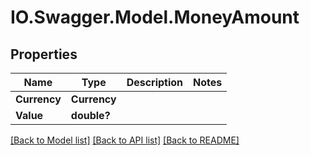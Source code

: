 # IO.Swagger.Model.MoneyAmount
## Properties

Name | Type | Description | Notes
------------ | ------------- | ------------- | -------------
**Currency** | **Currency** |  | 
**Value** | **double?** |  | 

[[Back to Model list]](../README.md#documentation-for-models) [[Back to API list]](../README.md#documentation-for-api-endpoints) [[Back to README]](../README.md)

